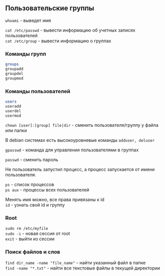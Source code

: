 ## Пользовательские группы
`whoami` - выведет имя  

`cat /etc/passwd` - вывести информацию об учетных записях пользователей   
`cat /etc/group` - вывести информацию о группах  

### Команды групп
```sh
groups
groupadd
groupdel
groupmod
```

### Команды пользователей
```sh
users
useradd
userdel
usermod
```

`chown [user]:[group] file|dir` - сменить пользователя/группу у файла или папки

В debian системах есть высокоуровневые команды `adduser, deluser`

`gpasswd` - команда для управления пользователями в группах

`passwd` - сменить пароль


Не пользователь запустил процесс, а процесс запускается от имени пользователя. 

`ps` - список процессов  
`ps aux` - процессы всех пользователей  

Менять имя можно, все права привязаны к id  
`id` - узнать свой id и группу

### Root
`sudo rm /etc/myfile`  
`sudo -i` - новая сессия от root  
`exit` - выйти из сессии  

### Поиск файлов и слов
`find dir_name -name "file_name"` - найти указанный файл в папке  
`find -name "*.txt"` - найти все текстовые файлы в текущей директории
